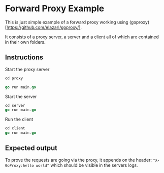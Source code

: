 # Forward Proxy Example

This is just simple example of a forward proxy working using (goproxy)[https://github.com/elazarl/goproxy/].

It consists of a proxy server, a server and a client all of which are contained
in their own folders.

## Instructions

Start the proxy server
```go
cd proxy

go run main.go
```

Start the server
```go
cd server
go run main.go
```

Run the client
```go
cd client
go run main.go
```

## Expected output

To prove the requests are going via the proxy, it appends on the header:
`"X-GoProxy:hello world"` which should be visible in the servers logs.
